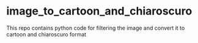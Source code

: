 # image_to_cartoon_and_chiaroscuro
This repo contains python code for filtering the image and convert it to cartoon and chiaroscuro format
